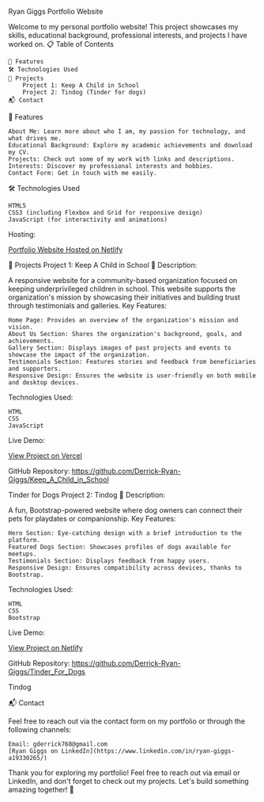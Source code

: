 Ryan Giggs Portfolio Website

Welcome to my personal portfolio website! This project showcases my skills, educational background, professional interests, and projects I have worked on.
📋 Table of Contents

    🌟 Features
    🛠️ Technologies Used
    🚀 Projects
        Project 1: Keep A Child in School
        Project 2: Tindog (Tinder for dogs)
    📬 Contact

🌟 Features

    About Me: Learn more about who I am, my passion for technology, and what drives me.
    Educational Background: Explore my academic achievements and download my CV.
    Projects: Check out some of my work with links and descriptions.
    Interests: Discover my professional interests and hobbies.
    Contact Form: Get in touch with me easily.

🛠️ Technologies Used

    HTML5
    CSS3 (including Flexbox and Grid for responsive design)
    JavaScript (for interactivity and animations)

Hosting:

    
[Portfolio Website Hosted on Netlify](https://cheerful-gecko-4280f6.netlify.app/)

🚀 Projects
Project 1: Keep A Child in School 🚀
Description:

A responsive website for a community-based organization focused on keeping underprivileged children in school. This website supports the organization's mission by showcasing their initiatives and building trust through testimonials and galleries.
Key Features:

    Home Page: Provides an overview of the organization's mission and vision.
    About Us Section: Shares the organization's background, goals, and achievements.
    Gallery Section: Displays images of past projects and events to showcase the impact of the organization.
    Testimonials Section: Features stories and feedback from beneficiaries and supporters.
    Responsive Design: Ensures the website is user-friendly on both mobile and desktop devices.

Technologies Used:

    HTML
    CSS
    JavaScript

Live Demo:

[View Project on Vercel](https://keep-a-child-in-school.vercel.app/)

GitHub Repository: https://github.com/Derrick-Ryan-Giggs/Keep_A_Child_in_School 

Tinder for Dogs 
Project 2: Tindog 🌟
Description:

A fun, Bootstrap-powered website where dog owners can connect their pets for playdates or companionship.
Key Features:

    Hero Section: Eye-catching design with a brief introduction to the platform.
    Featured Dogs Section: Showcases profiles of dogs available for meetups.
    Testimonials Section: Displays feedback from happy users.
    Responsive Design: Ensures compatibility across devices, thanks to Bootstrap.

Technologies Used:

    HTML
    CSS
    Bootstrap

Live Demo:

[View Project on Netlify](https://celadon-pastelito-557bd8.netlify.app/)

GitHub Repository: https://github.com/Derrick-Ryan-Giggs/Tinder_For_Dogs

Tindog


📬 Contact

Feel free to reach out via the contact form on my portfolio or through the following channels:

    Email: gderrick768@gmail.com
    [Ryan Giggs on LinkedIn](https://www.linkedin.com/in/ryan-giggs-a19330265/) 


Thank you for exploring my portfolio! Feel free to reach out via email or LinkedIn, and don't forget to check out my projects. Let's build something amazing together! 🚀
